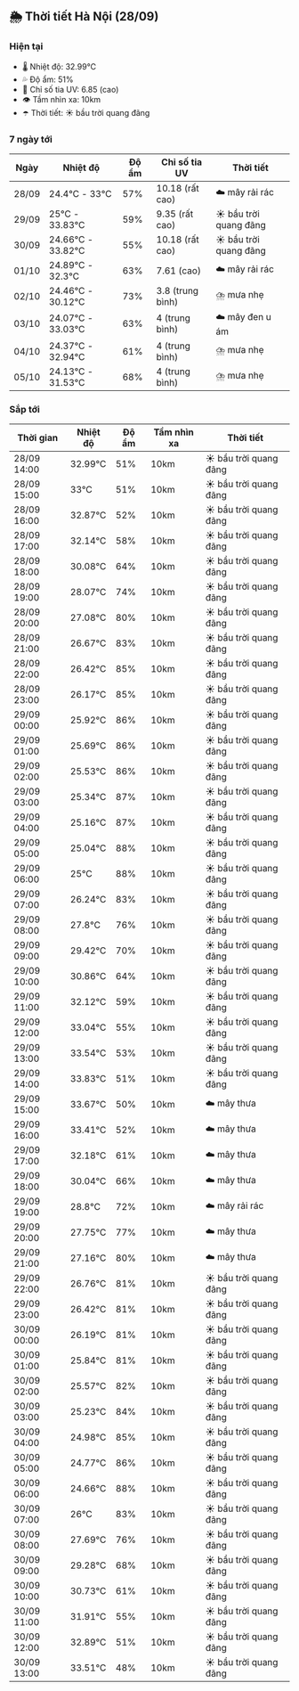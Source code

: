 ## 🌦️ Thời tiết Hà Nội (28/09)

### Hiện tại

- 🌡️ Nhiệt độ: 32.99℃
- 💦 Độ ẩm: 51%
- 🌟 Chỉ số tia UV: 6.85 (cao)
- 👁️ Tầm nhìn xa: 10km
- ☂️ Thời tiết: ☀️ bầu trời quang đãng

### 7 ngày tới

| Ngày | Nhiệt độ | Độ ẩm | Chỉ số tia UV | Thời tiết |
| --- | --- | --- | --- | --- |
| 28/09 | 24.4℃ - 33℃ | 57% | 10.18 (rất cao) | ☁️ mây rải rác |
| 29/09 | 25℃ - 33.83℃ | 59% | 9.35 (rất cao) | ☀️ bầu trời quang đãng |
| 30/09 | 24.66℃ - 33.82℃ | 55% | 10.18 (rất cao) | ☀️ bầu trời quang đãng |
| 01/10 | 24.89℃ - 32.3℃ | 63% | 7.61 (cao) | ☁️ mây rải rác |
| 02/10 | 24.46℃ - 30.12℃ | 73% | 3.8 (trung bình) | ⛈️ mưa nhẹ |
| 03/10 | 24.07℃ - 33.03℃ | 63% | 4 (trung bình) | ☁️ mây đen u ám |
| 04/10 | 24.37℃ - 32.94℃ | 61% | 4 (trung bình) | ⛈️ mưa nhẹ |
| 05/10 | 24.13℃ - 31.53℃ | 68% | 4 (trung bình) | ⛈️ mưa nhẹ |

### Sắp tới

| Thời gian | Nhiệt độ | Độ ẩm | Tầm nhìn xa | Thời tiết |
| --- | --- | --- | --- | --- |
| 28/09 14:00 | 32.99℃ | 51% | 10km | ☀️ bầu trời quang đãng |
| 28/09 15:00 | 33℃ | 51% | 10km | ☀️ bầu trời quang đãng |
| 28/09 16:00 | 32.87℃ | 52% | 10km | ☀️ bầu trời quang đãng |
| 28/09 17:00 | 32.14℃ | 58% | 10km | ☀️ bầu trời quang đãng |
| 28/09 18:00 | 30.08℃ | 64% | 10km | ☀️ bầu trời quang đãng |
| 28/09 19:00 | 28.07℃ | 74% | 10km | ☀️ bầu trời quang đãng |
| 28/09 20:00 | 27.08℃ | 80% | 10km | ☀️ bầu trời quang đãng |
| 28/09 21:00 | 26.67℃ | 83% | 10km | ☀️ bầu trời quang đãng |
| 28/09 22:00 | 26.42℃ | 85% | 10km | ☀️ bầu trời quang đãng |
| 28/09 23:00 | 26.17℃ | 85% | 10km | ☀️ bầu trời quang đãng |
| 29/09 00:00 | 25.92℃ | 86% | 10km | ☀️ bầu trời quang đãng |
| 29/09 01:00 | 25.69℃ | 86% | 10km | ☀️ bầu trời quang đãng |
| 29/09 02:00 | 25.53℃ | 86% | 10km | ☀️ bầu trời quang đãng |
| 29/09 03:00 | 25.34℃ | 87% | 10km | ☀️ bầu trời quang đãng |
| 29/09 04:00 | 25.16℃ | 87% | 10km | ☀️ bầu trời quang đãng |
| 29/09 05:00 | 25.04℃ | 88% | 10km | ☀️ bầu trời quang đãng |
| 29/09 06:00 | 25℃ | 88% | 10km | ☀️ bầu trời quang đãng |
| 29/09 07:00 | 26.24℃ | 83% | 10km | ☀️ bầu trời quang đãng |
| 29/09 08:00 | 27.8℃ | 76% | 10km | ☀️ bầu trời quang đãng |
| 29/09 09:00 | 29.42℃ | 70% | 10km | ☀️ bầu trời quang đãng |
| 29/09 10:00 | 30.86℃ | 64% | 10km | ☀️ bầu trời quang đãng |
| 29/09 11:00 | 32.12℃ | 59% | 10km | ☀️ bầu trời quang đãng |
| 29/09 12:00 | 33.04℃ | 55% | 10km | ☀️ bầu trời quang đãng |
| 29/09 13:00 | 33.54℃ | 53% | 10km | ☀️ bầu trời quang đãng |
| 29/09 14:00 | 33.83℃ | 51% | 10km | ☀️ bầu trời quang đãng |
| 29/09 15:00 | 33.67℃ | 50% | 10km | ☁️ mây thưa |
| 29/09 16:00 | 33.41℃ | 52% | 10km | ☁️ mây thưa |
| 29/09 17:00 | 32.18℃ | 61% | 10km | ☁️ mây thưa |
| 29/09 18:00 | 30.04℃ | 66% | 10km | ☁️ mây thưa |
| 29/09 19:00 | 28.8℃ | 72% | 10km | ☁️ mây rải rác |
| 29/09 20:00 | 27.75℃ | 77% | 10km | ☁️ mây thưa |
| 29/09 21:00 | 27.16℃ | 80% | 10km | ☁️ mây thưa |
| 29/09 22:00 | 26.76℃ | 81% | 10km | ☀️ bầu trời quang đãng |
| 29/09 23:00 | 26.42℃ | 81% | 10km | ☀️ bầu trời quang đãng |
| 30/09 00:00 | 26.19℃ | 81% | 10km | ☀️ bầu trời quang đãng |
| 30/09 01:00 | 25.84℃ | 81% | 10km | ☀️ bầu trời quang đãng |
| 30/09 02:00 | 25.57℃ | 82% | 10km | ☀️ bầu trời quang đãng |
| 30/09 03:00 | 25.23℃ | 84% | 10km | ☀️ bầu trời quang đãng |
| 30/09 04:00 | 24.98℃ | 85% | 10km | ☀️ bầu trời quang đãng |
| 30/09 05:00 | 24.77℃ | 86% | 10km | ☀️ bầu trời quang đãng |
| 30/09 06:00 | 24.66℃ | 88% | 10km | ☀️ bầu trời quang đãng |
| 30/09 07:00 | 26℃ | 83% | 10km | ☀️ bầu trời quang đãng |
| 30/09 08:00 | 27.69℃ | 76% | 10km | ☀️ bầu trời quang đãng |
| 30/09 09:00 | 29.28℃ | 68% | 10km | ☀️ bầu trời quang đãng |
| 30/09 10:00 | 30.73℃ | 61% | 10km | ☀️ bầu trời quang đãng |
| 30/09 11:00 | 31.91℃ | 55% | 10km | ☀️ bầu trời quang đãng |
| 30/09 12:00 | 32.89℃ | 51% | 10km | ☀️ bầu trời quang đãng |
| 30/09 13:00 | 33.51℃ | 48% | 10km | ☀️ bầu trời quang đãng |
